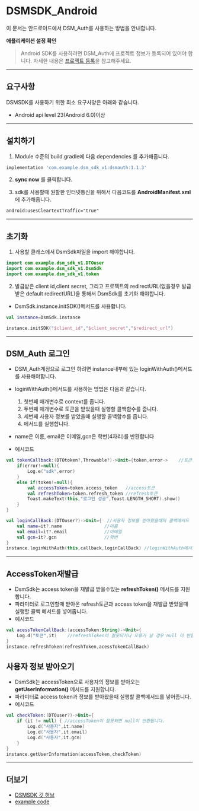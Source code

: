 # DSMSDK_Android
이 문서는 안드로이드에서 DSM_Auth를 사용하는 방법을 안내합니다.    

**애플리케이션 설정 확인**
> Android SDK를 사용하려면 DSM_Auth에 프로젝트 정보가 등록되어 있어야 합니다. 자세한 내용은 [프로젝트 등록]()을 참고해주세요.


---


## 요구사항

DSMSDK를 사용하기 위한 최소 요구사양은 아래와 같습니다.

* Android api level 23(Android 6.0)이상

---
## 설치하기
1. Module 수준의 build.gradle에 다음 dependencies 를 추가해줍니다.
```gradle
implementation 'com.example.dsm_sdk_v1:dsmauth:1.1.3'
```
2. __sync now__ 를 클릭합니다.

3. sdk를 사용할때 원할한 인터넷통신을 위해서 다음코드를 __AndroidManifest.xml__ 에 추가해줍니다.
```xml
android:usesCleartextTraffic="true"
```
---
## 초기화
1. 사용할 클래스에서 DsmSdk파일을 import 해야합니다.
```kotlin
import com.example.dsm_sdk_v1.DTOuser
import com.example.dsm_sdk_v1.DsmSdk
import com.example.dsm_sdk_v1.token
```
2. 발급받은 client id,client secret, 그리고 프로젝트의 redirectURL(없을경우 발급받은 default redirectURL)을 통해서 DsmSdk를 초기화 해야합니다.
* DsmSdk.instance.initSDK()메서드를 사용합니다.
```kotlin
val instance=DsmSdk.instance

instance.initSDK("$client_id","$client_secret","$redirect_url")
```
---
## DSM_Auth 로그인

* DSM_Auth계정으로 로그인 하려면 instance내부에 있는 loginWithAuth()메서드를 사용해야합니다.
* loginWithAuth()메서드를 사용하는 방법은 다음과 같습니다.
  1. 첫번째 매개변수로 context를 줍니다.
  2. 두번째 매개변수로 토큰을 받았을때 실행할 콜백함수를 줍니다.
  3. 세번째 사용자 정보를 받았을때 실행할 콜백함수를 줍니다.
  4. 메서드를 실행합니다.
* name은 이름, email은 이메일,gcn은 학번(4자리)를 반환합니다
  
* 예시코드
```kotlin
val tokenCallback:(DTOtoken?,Throwable?)->Unit={token,error->    //토큰을 받아왔을때의 콜백메서드
    if(error!=null){
        Log.e("sdk",error)
    }
    else if(token!=null){
        val accessToken=token.access_token   //access토큰
        val refreshToken=token.refresh_token //refresh토큰
        Toast.makeText(this,"로그인 성공",Toast.LENGTH_SHORT).show()
    }
}

val loginCallBack:(DTOuser?)->Unit={  //사용자 정보를 받아왔을때의 콜백메서드
    val name=it?.name                //이름
    val email=it?.email              //이메일
    val gcn=it?.gcn                  //학번
}
instance.loginWithAuth(this,callback,loginCallBack) //loginWithAuth메서드 호출
```
---
## AccessToken재발급
* DsmSdk는 access token을 재발급 받을수있는 __refreshToken()__ 메서드를 지원합니다.
* 파라미터로 로그인할때 받아온 refresh토큰과 access token을 재발급 받았을때 실행할 콜백 메서드를 넣어줍니다.
* 예시코드
```kotlin
val acessTokenCallBack:(accessToken:String)->Unit={
    Log.d("토큰",it)    //refreshToken이 잘못되거나 오류가 날 경우 null 이 반홥됩니다.
}
instance.refreshToken(refreshToken,acessTokenCallBack)
```
## 사용자 정보 받아오기
* DsmSdk는 accessToken으로 사용자의 정보를 받아오는 __getUserInformation()__ 메서드를 지원합니다.
* 파라미터로 access token과 정보를 받아왔을때 실행할 콜백메서드를 넣어줍니다.
* 예시코드
```kotlin
val checkToken:(DTOuser?)->Unit={
    if (it != null) { //accessToken이 잘못되면 null이 반환됩니다.
        Log.d("사용자",it.name)
        Log.d("사용자",it.email)
        Log.d("사용자",it.gcn)
    }
}
instance.getUserInformation(accessToken,checkToken)
```
---
## 더보기
* [DSMSDK 깃 허브](https://github.com/semicolonDSM/DSMSDK_Android)
* [example code](https://github.com/jaewonkim1468/DSM_SDK_TEST)